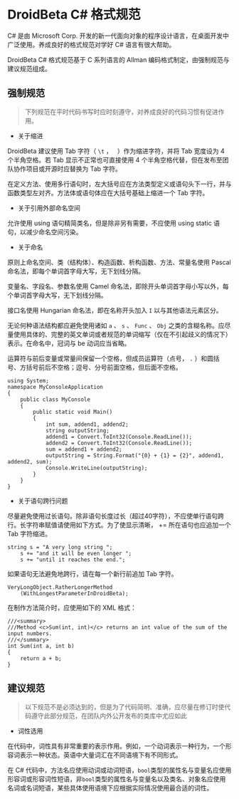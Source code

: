 # DroidBeta C# 格式规范

C# 是由 Microsoft Corp. 开发的新一代面向对象的程序设计语言，在桌面开发中广泛使用。养成良好的格式规范对学好 C# 语言有很大帮助。

DroidBeta C# 格式规范基于 C 系列语言的 Allman 编码格式制定，由强制规范与建议规范组成。

## 强制规范

> 下列规范在平时代码书写时应时刻遵守，对养成良好的代码习惯有促进作用。

* 关于缩进

DroidBeta 建议使用 Tab 字符（ `\t` ， `	`）作为缩进字符，并将 Tab 宽度设为 4 个半角空格。若 Tab 显示不正常也可直接使用 4 个半角空格代替，但在发布至团队协作项目或开源时应替换为 Tab 字符。

在定义方法、使用多行语句时，左大括号应在方法类型定义或语句头下一行，并与函数类型左对齐。方法体或语句体应在大括号基础上缩进一个 Tab 字符。

* 关于引用外部命名空间

允许使用 using 语句精简类名，但是除非另有需要，不应使用 using static 语句，以减少命名空间污染。

* 关于命名

原则上命名空间、类（结构体）、构造函数、析构函数、方法、常量名使用 Pascal 命名法，即每个单词首字母大写，无下划线分隔。

变量名、字段名、参数名使用 Camel 命名法，即除开头单词首字母小写以外，每个单词首字母大写，无下划线分隔。

接口名使用 Hungarian 命名法，即在名称开头加入 `I` 以与其他语法元素区分。

无论何种语法结构都应避免使用诸如 `a` 、 `s` 、 `Func` 、 `Obj` 之类的含糊名称。应尽量使用具体的、完整的英文单词或者规范的单词缩写（仅在不引起歧义的情况下）表示。在命名中，冠词与 be 动词应当省略。

运算符与前后变量或常量间保留一个空格，但成员运算符（点号， `.` ）和圆括号、方括号前后不空格；逗号、分号前面空格，但后面不空格。

```Csharp
using System;
namespace MyConsoleApplication
{
    public class MyConsole
    {
        public static void Main()
        {
            int sum, addend1, addend2;
            string outputString;
            addend1 = Convert.ToInt32(Console.ReadLine());
            addend2 = Convert.ToInt32(Console.ReadLine());
            sum = addend1 + addend2;
            outputString = String.Format("{0} + {1} = {2}", addend1, addend2, sum);
            Console.WriteLine(outputString);
        }
    }
}

```

* 关于语句跨行问题

尽量避免使用过长语句。除非语句长度过长（超过40字符），不应使单行语句跨行。长字符串赋值请使用如下方式。为了使显示清晰， += 所在语句也应追加一个 Tab 字符缩进。

```Csharp
string s = "A very long string ";
    s += "and it will be even longer ";
    s += "until it reaches the end.";
```

如果语句无法避免地跨行，请在每一个新行前追加 Tab 字符。

```Csharp
VeryLongObject.RatherLongerMethod
    (WithLongestParameterInDroidBeta);
```

在制作方法简介时，应使用如下的 XML 格式：

```Csharp
///<summary>
///Method <c>Sum(int, int)</c> returns an int value of the sum of the input numbers.
///</summary>
int Sum(int a, int b)
{
    return a + b;
}
```

## 建议规范

> 以下规范不是必须达到的，但是为了代码简明、准确，应尽量在修订时使代码遵守此部分规范，在团队内外公开发布的类库中尤应如此

* 词性选用

在代码中，词性具有非常重要的表示作用。例如，一个动词表示一种行为，一个形容词表示一种状态。英语中大量词汇在不同语境下有不同形式。

在 C# 代码中，方法名应使用动词或动词短语，`bool`类型的属性名与变量名应使用形容词或形容词性短语，非`bool`类型的属性名与变量名以及类名、对象名应使用名词或名词短语，某些具体使用语境下应根据实际情况使用最合适的词性。

